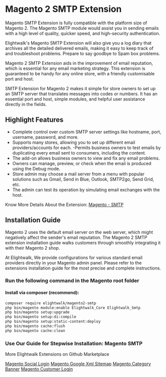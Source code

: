 # Magento 2 SMTP Extension

Magento SMTP Extension is fully compatible with the platform size of Magento 2. The Magento SMTP module would assist you in sending emails with a high level of quality, quicker speed, and high-security authentication. 

Elightwalk's Magento SMTP Extension will also give you a log diary that archives all the detailed delivered emails, making it easy to keep track of and troubleshoot problems. Prepare to say goodbye to Spam box problems.

Magento 2 SMTP Extension aids in the improvement of email reputation, which is essential for any email marketing strategy. This extension is guaranteed to be handy for any online store, with a friendly customisable port and host.

SMTP Extension for Magento 2 makes it simple for store owners to set up an SMTP server that translates messages into codes or numbers. It has an essential port and host, simple modules, and helpful user assistance directly in the fields.



## Highlight Features
- Complete control over custom SMTP server settings like hostname, port, username, password, and more.
- Supports many stores, allowing you to set up different email providers/accounts for each.
-Permits business owners to test emails by duplicating every email sent to consumers, including the content. 
- The add-on allows business owners to view and fix any email problems. 
- Owners can manage, preview, or check when the email is produced using the Debug mode. 
- Store admin may choose a mail server from a menu with popular solutions such as Gmail, Send in Blue, Outlook, SMTP2go, Send Grid, etc.
- The admin can test its operation by simulating email exchanges with the host. 

Know More Details About the Extension: [Magento - SMTP](https://www.elightwalk.com/magento-smtp.html)




## Installation Guide
Magento 2 uses the default email server on the web server, which might negatively affect the sender's email reputation. The Magento 2 SMTP extension installation guide walks customers through smoothly integrating it with their Magento 2 shop.

At Elightwalk, We provide configurations for various standard email providers directly in your Magento admin panel. Please refer to the extensions installation guide for the most precise and complete instructions. 

### Run the following command in the Magento root folder
#### Install via composer (recommend):

```bash
composer require elightwalk/magento2-smtp
php bin/magento module:enable Elightwalk_Core Elightwalk_Smtp
php bin/magento setup:upgrade
php bin/magento setup:di:compile
php bin/magento setup:static-content:deploy
php bin/magento cache:flush
php bin/magento cache:clean

```

### Use Our Guide for Stepwise Installation: Magento SMTP

More Elightwalk Extensions on Github Marketplace 

[Magento Social Login](https://www.elightwalk.com/magento-social-login.html)
[Magento Google Xml Sitemap](https://www.elightwalk.com/magento-google-xml-sitemap.html)
[Magento Category Banner](https://www.elightwalk.com/magento-category-banner.html)
[Magento Customer Login](https://www.elightwalk.com/magento-customer-login.html)


